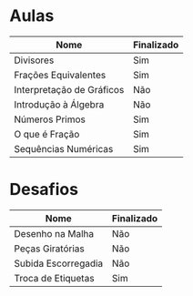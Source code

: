 # Aulas

| Nome | Finalizado |
|------|-----------|
| Divisores | Sim |
| Frações Equivalentes | Sim |
| Interpretação de Gráficos | Não |
| Introdução à Álgebra | Não |
| Números Primos | Sim |
| O que é Fração | Sim |
| Sequências Numéricas | Sim |

# Desafios

| Nome | Finalizado |
|------|-----------|
| Desenho na Malha | Não |
| Peças Giratórias | Não |
| Subida Escorregadia | Não |
| Troca de Etiquetas | Sim |